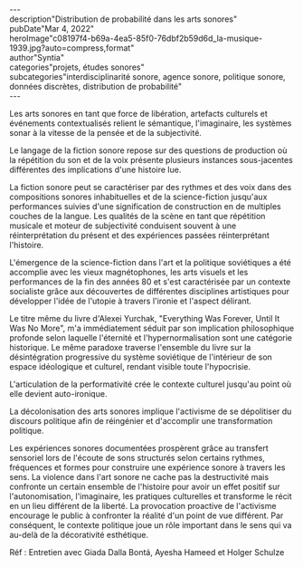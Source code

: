 \---  
description"Distribution de probabilité dans les arts sonores"   
pubDate"Mar 4, 2022"   
heroImage"c08197f4-b69a-4ea5-85f0-76dbf2b59d6d_la-musique-1939.jpg?auto=compress,format"   
author"Syntia"   
categories"projets, études sonores"   
subcategories"interdisciplinarité sonore, agence sonore, politique sonore, données discrètes, distribution de probabilité"   
\---  

Les arts sonores en tant que force de libération, artefacts culturels et événements contextualisés relient le sémantique, l'imaginaire, les systèmes sonar à la vitesse de la pensée et de la subjectivité.

Le langage de la fiction sonore repose sur des questions de production où la répétition du son et de la voix présente plusieurs instances sous-jacentes différentes des implications d'une histoire lue.

La fiction sonore peut se caractériser par des rythmes et des voix dans des compositions sonores inhabituelles et de la science-fiction jusqu'aux performances suivies d'une signification de construction en de multiples couches de la langue. Les qualités de la scène en tant que répétition musicale et moteur de subjectivité conduisent souvent à une réinterprétation du présent et des expériences passées réinterprétant l'histoire.

L'émergence de la science-fiction dans l'art et la politique soviétiques a été accomplie avec les vieux magnétophones, les arts visuels et les performances de la fin des années 80 et s'est caractérisée par un contexte socialiste grâce aux découvertes de différentes disciplines artistiques pour développer l'idée de l'utopie à travers l'ironie et l'aspect délirant.

Le titre même du livre d'Alexei Yurchak, "Everything Was Forever, Until It Was No More", m'a immédiatement séduit par son implication philosophique profonde selon laquelle l'éternité et l'hypernormalisation sont une catégorie historique. Le même paradoxe traverse l'ensemble du livre sur la désintégration progressive du système soviétique de l'intérieur de son espace idéologique et culturel, rendant visible toute l'hypocrisie.

L'articulation de la performativité crée le contexte culturel jusqu'au point où elle devient auto-ironique.

La décolonisation des arts sonores implique l'activisme de se dépolitiser du discours politique afin de réingénier et d'accomplir une transformation politique.

Les expériences sonores documentées prospèrent grâce au transfert sensoriel lors de l'écoute de sons structurés selon certains rythmes, fréquences et formes pour construire une expérience sonore à travers les sens. La violence dans l'art sonore ne cache pas la destructivité mais confronte un certain ensemble de l'histoire pour avoir un effet positif sur l'autonomisation, l'imaginaire, les pratiques culturelles et transforme le récit en un lieu différent de la liberté. La provocation proactive de l'activisme encourage le public à confronter la réalité d'un point de vue différent. Par conséquent, le contexte politique joue un rôle important dans le sens qui va au-delà de la décorativité esthétique.

Réf : Entretien avec Giada Dalla Bontá, Ayesha Hameed et Holger Schulze